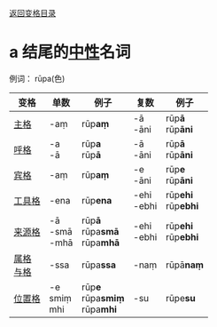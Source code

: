[返回变格目录](readme.md)

# a 结尾的[中性](neutral.md)名词

例词： rūpa(色)

| 变格 | 单数 | 例子 |复数 | 例子 |
| --- | ----- | ------ |---- | ---- |
| [主格](nom.md) |-aṃ  |rūp**aṃ**  | -ā<br>-āni |rūp**ā**<br>rūp**āni**  |
| [呼格](voc.md) | -a<br>-ā | rūp**a**<br>rūp**ā** |-ā<br>-āni  |rūp**ā**<br>rūp**āni**  |
| [宾格](acc.md) | -aṃ |rūp**aṃ**  |-e<br>-āni  |rūp**e**<br>rūp**āni**|
| [工具格](instr.md) |-ena  | rūp**ena** |-ehi<br>-ebhi  |rūp**ehi**<br>rūp**ebhi**|
| [来源格](abl.md) |-ā <br>-smā<br>-mhā |rūp**ā**<br>rūpa**smā**<br>rūpa**mhā** | -ehi<br> -ebhi    |rūp**ehi**<br>rūp**ebhi**  |
| [属格](gen.md)<br>[与格](dat.md)  | -ssa |rūpa**ssa**  |-naṃ |rūpā**naṃ**  |
| [位置格](loc.md) |-e<br>smiṃ<br>mhi  |rūp**e**<br>rūpa**smiṃ**<br>rūpa**mhi**  |-su  |rūpe**su**  |